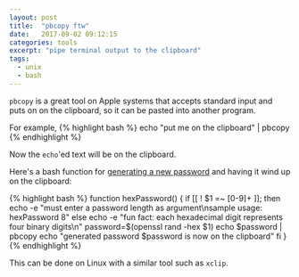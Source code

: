 ```yaml
---
layout: post
title:  "pbcopy ftw"
date:   2017-09-02 09:12:15
categories: tools
excerpt: "pipe terminal output to the clipboard"
tags:
  - unix
  - bash
---
```


`pbcopy` is a great tool on Apple systems that accepts standard input and puts on on the clipboard, so it can be pasted into another program.

For example,
{% highlight bash %}
echo "put me on the clipboard" | pbcopy
{% endhighlight %}

Now the `echo`'ed text will be on the clipboard.  

Here's a bash function for [generating a new password](/mixed-bag/2017/03/27/better-passwords.html) and having it wind up on the clipboard:

{% highlight bash %}
function hexPassword() {
  if [[ ! $1 =~ [0-9]+ ]];
    then
      echo -e "must enter a password length as argument\nsample usage: hexPassword 8"
    else
      echo -e "fun fact: each hexadecimal digit represents four binary digits\n"
      password=$(openssl rand -hex $1)
      echo $password | pbcopy
      echo "generated password $password is now on the clipboard"
  fi
}
{% endhighlight %}

This can be done on Linux with a similar tool such as `xclip`.

